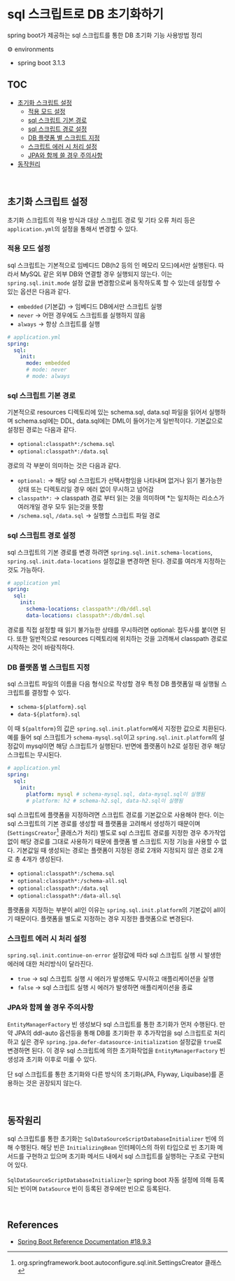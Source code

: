 # sql 스크립트로 DB 초기화하기

spring boot가 제공하는 sql 스크립트를 통한 DB 초기화 기능 사용방법 정리

:gear: environments

- spring boot 3.1.3

## TOC

- [초기화 스크립트 설정](#초기화-스크립트-설정)
  - [적용 모드 설정](#적용-모드-설정)
  - [sql 스크립트 기본 경로](#sql-스크립트-기본-경로)
  - [sql 스크립트 경로 설정](#sql-스크립트-경로-설정)
  - [DB 플랫폼 별 스크립트 지정](#db-플랫폼-별-스크립트-지정)
  - [스크립트 에러 시 처리 설정](#스크립트-에러-시-처리-설정)
  - [JPA와 함께 쓸 경우 주의사항](#JPA와-함께-쓸-경우-주의사항)
- [동작원리](#동작원리)

<br>

## 초기화 스크립트 설정

초기화 스크립트의 적용 방식과 대상 스크립트 경로 및 기타 오류 처리 등은 `application.yml`의 설정을 통해서 변경할 수 있다.

### 적용 모드 설정

sql 스크립트는 기본적으로 임베디드 DB(h2 등의 인 메모리 모드)에서만 실행된다. 따라서 MySQL 같은 외부 DB와 연결할 경우 실행되지 않는다. 이는 `spring.sql.init.mode` 설정 값을 변경함으로써 동작하도록 할 수 있는데 설정할 수 있는 옵션은 다음과 같다.

- `embedded` (기본값) → 임베디드 DB에서만 스크립트 실행
- `never` → 어떤 경우에도 스크립트를 실행하지 않음
- `always` → 항상 스크립트를 실행

```yml
# application.yml
spring:
  sql:
    init:
      mode: embedded
      # mode: never
      # mode: always
```

### sql 스크립트 기본 경로

기본적으로 resources 디렉토리에 있는 schema.sql, data.sql 파일을 읽어서 실행하며 schema.sql에는 DDL, data.sql에는 DML이 들어가는게 일반적이다. 기본값으로 설정된 경로는 다음과 같다.

- `optional:classpath*:/schema.sql`
- `optional:classpath*:/data.sql`

경로의 각 부분이 의미하는 것은 다음과 같다.

- `optional:` → 해당 sql 스크립트가 선택사항임을 나타내며 없거나 읽기 불가능한 상태 또는 디렉토리일 경우 에러 없이 무시하고 넘어감
- `classpath*:` → classpath 경로 부터 읽는 것을 의미하며 \*는 일치하는 리소스가 여러개일 경우 모두 읽는것을 뜻함
- `/schema.sql`, `/data.sql` → 실행할 스크립트 파일 경로

### sql 스크립트 경로 설정

sql 스크립트의 기본 경로를 변경 하려면 `spring.sql.init.schema-locations`, `spring.sql.init.data-locations` 설정값을 변경하면 된다. 경로를 여러개 지정하는 것도 가능하다.

```yml
# application yml
spring:
  sql:
    init:
      schema-locations: classpath*:/db/ddl.sql
      data-locations: classpath*:/db/dml.sql
```

경로를 직접 설정할 때 읽기 불가능한 상태를 무시하려면 optional: 접두사를 붙이면 된다. 또한 일반적으로 resources 디렉토리에 위치하는 것을 고려해서 classpath 경로로 시작하는 것이 바람직하다.

### DB 플랫폼 별 스크립트 지정

sql 스크립트 파일의 이름을 다음 형식으로 작성할 경우 특정 DB 플랫폼일 때 실행될 스크립트를 결정할 수 있다.

- `schema-${platform}.sql`
- `data-${platform}.sql`

이 때 `${paltform}`의 값은 `spring.sql.init.platform`에서 지정한 값으로 치환된다. 예를 들어 sql 스크립트가 `schema-mysql.sql`이고 `spring.sql.init.platform`의 설정값이 mysql이면 해당 스크립트가 실행된다. 반면에 플랫폼이 h2로 설정된 경우 해당 스크립트는 무시된다.

```yml
# application.yml
spring:
  sql:
    init:
      platform: mysql # schema-mysql.sql, data-mysql.sql이 실행됨
      # platform: h2 # schema-h2.sql, data-h2.sql이 실행됨
```

sql 스크립트에 플랫폼을 지정하려면 스크립트 경로를 기본값으로 사용해야 한다. 이는 sql 스크립트의 기본 경로를 생성할 때 플랫폼을 고려해서 생성하기 때문이며(`SettingsCreator`[^1] 클래스가 처리) 별도로 sql 스크립트 경로를 지정한 경우 추가작업없이 해당 경로를 그대로 사용하기 때문에 플랫폼 별 스크립트 지정 기능을 사용할 수 없다. 기본값일 때 생성되는 경로는 플랫폼이 지정된 경로 2개와 지정되지 않은 경로 2개로 총 4개가 생성된다.

- `optional:classpath*:/schema.sql`
- `optional:classpath*:/schema-all.sql`
- `optional:classpath*:/data.sql`
- `optional:classpath*:/data-all.sql`

플랫폼을 지정하는 부분이 all인 이유는 `spring.sql.init.platform`의 기본값이 all이기 때문이다. 플랫폼을 별도로 지정하는 경우 지정한 플랫폼으로 변경된다.

### 스크립트 에러 시 처리 설정

`spring.sql.init.continue-on-error` 설정값에 따라 sql 스크립트 실행 시 발생한 에러에 대한 처리방식이 달라진다.

- `true` → sql 스크립트 실행 시 에러가 발생해도 무시하고 애플리케이션을 실행
- `false` → sql 스크립트 실행 시 에러가 발생하면 애플리케이션을 종료

### JPA와 함께 쓸 경우 주의사항

`EntityManagerFactory` 빈 생성보다 sql 스크립트를 통한 초기화가 먼저 수행된다. 만약 JPA의 ddl-auto 옵션등을 통해 DB를 초기화한 후 추가작업을 sql 스크립트로 처리하고 싶은 경우 `spring.jpa.defer-datasource-initialization` 설정값을 `true`로 변경하면 된다. 이 경우 sql 스크립트에 의한 초기화작업을 `EntityManagerFactory` 빈 생성과 초기화 이후로 미룰 수 있다.

단 sql 스크립트를 통한 초기화와 다른 방식의 초기화(JPA, Flyway, Liquibase)를 혼용하는 것은 권장되지 않는다.

<br>

## 동작원리

sql 스크립트를 통한 초기화는 `SqlDataSourceScriptDatabaseInitializer` 빈에 의해 수행된다. 해당 빈은 `InitializingBean` 인터페이스의 하위 타입으로 빈 초기화 메서드를 구현하고 있으며 초기화 메서드 내에서 sql 스크립트를 실행하는 구조로 구현되어 있다.

`SqlDataSourceScriptDatabaseInitializer`는 spring boot 자동 설정에 의해 등록되는 빈이며 `DataSource` 빈이 등록된 경우에만 빈으로 등록된다.

<br>

## References

- [Spring Boot Reference Documentation #18.9.3](https://docs.spring.io/spring-boot/docs/3.1.3/reference/htmlsingle/#howto.data-initialization.using-basic-sql-scripts)

[^1]: org.springframework.boot.autoconfigure.sql.init.SettingsCreator 클래스

